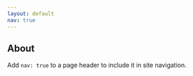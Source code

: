 ```yaml
---
layout: default
nav: true
---
```


## About

Add `nav: true` to a page header to include it in site navigation.
